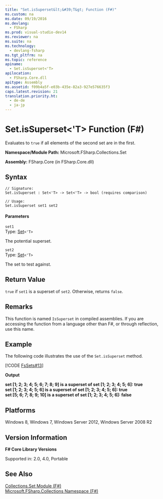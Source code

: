 ```yaml
---
title: "Set.isSuperset&lt;&#39;T&gt; Function (F#)"
ms.custom: na
ms.date: 09/19/2016
ms.devlang: 
  - FSharp
ms.prod: visual-studio-dev14
ms.reviewer: na
ms.suite: na
ms.technology: 
  - devlang-fsharp
ms.tgt_pltfrm: na
ms.topic: reference
apiname: 
  - Set.isSuperset<'T>
apilocation: 
  - FSharp.Core.dll
apitype: Assembly
ms.assetid: f09b4a5f-e03b-435e-82a3-927e576635f3
caps.latest.revision: 21
translation.priority.ht: 
  - de-de
  - ja-jp
---
```

# Set.isSuperset&lt;&#39;T&gt; Function (F#)
Evaluates to `true` if all elements of the second set are in the first.  
  
 **Namespace/Module Path:** Microsoft.FSharp.Collections.Set  
  
 **Assembly:** FSharp.Core (in FSharp.Core.dll)  
  
## Syntax  
  
```  
// Signature:  
Set.isSuperset : Set<'T> -> Set<'T> -> bool (requires comparison)  
  
// Usage:  
Set.isSuperset set1 set2  
```  
  
#### Parameters  
 `set1`  
 Type: [Set](../Topic/Collections.Set%3C'T%3E%20Class%20\(F%23\).md)`<'T>`  
  
 The potential superset.  
  
 `set2`  
 Type: [Set](../Topic/Collections.Set%3C'T%3E%20Class%20\(F%23\).md)`<'T>`  
  
 The set to test against.  
  
## Return Value  
 `true` if `set1` is a superset of `set2`. Otherwise, returns `false`.  
  
## Remarks  
 This function is named `IsSuperset` in compiled assemblies. If you are accessing the function from a language other than F#, or through reflection, use this name.  
  
## Example  
 The following code illustrates the use of the `Set.isSuperset` method.  
  
 [!CODE [FsSets#13](../CodeSnippet/VS_Snippets_Fsharp/fssets#13)]  
  
 **Output**  
  
 **set [1; 2; 3; 4; 5; 6; 7; 8; 9] is a superset of set [1; 2; 3; 4; 5; 6]: true**  
**set [1; 2; 3; 4; 5; 6] is a superset of set [1; 2; 3; 4; 5; 6]: true**  
**set [5; 6; 7; 8; 9; 10] is a superset of set [1; 2; 3; 4; 5; 6]: false**   
## Platforms  
 Windows 8, Windows 7, Windows Server 2012, Windows Server 2008 R2  
  
## Version Information  
 **F# Core Library Versions**  
  
 Supported in: 2.0, 4.0, Portable  
  
## See Also  
 [Collections.Set Module (F#)](../vs140/Collections.Set-Module--F#-.md)   
 [Microsoft.FSharp.Collections Namespace (F#)](../Topic/Microsoft.FSharp.Collections%20Namespace%20\(F%23\).md)